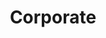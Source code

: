---
title: Corporate
order: 2
basedir: corporate
images:
- file: C01.jpg
  main: true
- file: C02.jpg
- file: C03.jpg
  slideshow: true
- file: C04.jpg
- file: C05.jpg
- file: C06.jpg
- file: C07.jpg
- file: C08.jpg
- file: C09.jpg
layout: gallery
---